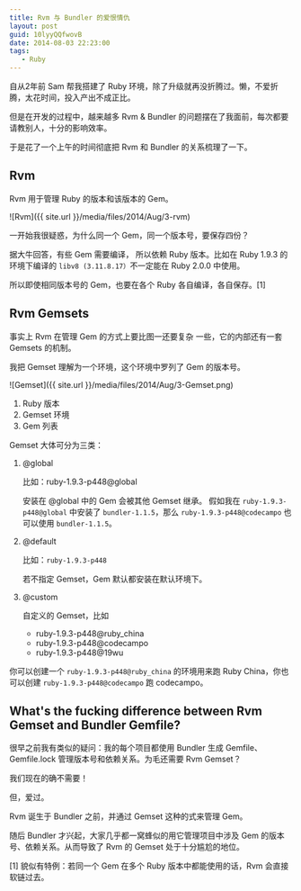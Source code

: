 ```yaml
---
title: Rvm 与 Bundler 的爱恨情仇
layout: post
guid: 10lyyQQfwovB
date: 2014-08-03 22:23:00
tags:
   - Ruby
---
```



自从2年前 Sam 帮我搭建了 Ruby 环境，除了升级就再没折腾过。懒，不爱折腾，太花时间，投入产出不成正比。

但是在开发的过程中，越来越多 Rvm & Bundler 的问题摆在了我面前，每次都要请教别人，十分的影响效率。

于是花了一个上午的时间彻底把 Rvm 和 Bundler 的关系梳理了一下。

## Rvm

Rvm 用于管理 Ruby 的版本和该版本的 Gem。

![Rvm]({{ site.url }}/media/files/2014/Aug/3-rvm)

一开始我很疑惑，为什么同一个 Gem，同一个版本号，要保存四份？

据大牛回答，有些 Gem 需要编译， 所以依赖 Ruby 版本。比如在 Ruby 1.9.3 的环境下编译的 `libv8 (3.11.8.17）`不一定能在 Ruby 2.0.0 中使用。

所以即使相同版本号的 Gem，也要在各个 Ruby 各自编译，各自保存。[1]


## Rvm Gemsets

事实上 Rvm 在管理 Gem 的方式上要比图一还要复杂 一些，它的内部还有一套 Gemsets 的机制。

我把 Gemset 理解为一个环境，这个环境中罗列了 Gem 的版本号。

![Gemset]({{ site.url }}/media/files/2014/Aug/3-Gemset.png)

1. Ruby 版本
2. Gemset 环境
3. Gem 列表


Gemset 大体可分为三类：

1. @global
    
    比如：ruby-1.9.3-p448@global

    安装在 @global 中的 Gem 会被其他 Gemset 继承。 假如我在 `ruby-1.9.3-p448@global` 中安装了 `bundler-1.1.5`，那么 `ruby-1.9.3-p448@codecampo` 也可以使用 `bundler-1.1.5`。

2. @default

    比如：`ruby-1.9.3-p448`
    
    若不指定 Gemset，Gem 默认都安装在默认环境下。
    
3. @custom

    自定义的 Gemset，比如 
        
    * ruby-1.9.3-p448@ruby_china
    * ruby-1.9.3-p448@codecampo
    * ruby-1.9.3-p448@19wu


你可以创建一个 `ruby-1.9.3-p448@ruby_china` 的环境用来跑 Ruby China，你也可以创建 `ruby-1.9.3-p448@codecampo` 跑 codecampo。


## What's the fucking difference between Rvm Gemset and Bundler Gemfile?

很早之前我有类似的疑问：我的每个项目都使用 Bundler 生成 Gemfile、Gemfile.lock 管理版本号和依赖关系。为毛还需要 Rvm Gemset？

我们现在的确不需要！

但，爱过。

Rvm 诞生于 Bundler 之前，并通过 Gemset 这种的式来管理 Gem。

随后 Bundler  才兴起，大家几乎都一窝蜂似的用它管理项目中涉及 Gem 的版本号、依赖关系。从而导致了 Rvm 的 Gemset 处于十分尴尬的地位。




[1] 貌似有特例：若同一个 Gem 在多个 Ruby 版本中都能使用的话，Rvm 会直接软链过去。

